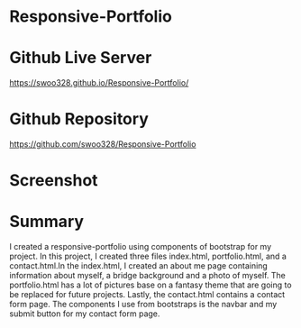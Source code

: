 # Responsive-Portfolio

# Github Live Server
https://swoo328.github.io/Responsive-Portfolio/

# Github Repository
https://github.com/swoo328/Responsive-Portfolio

# Screenshot

# Summary 
I created a responsive-portfolio using components of bootstrap
for my project. In this project, I created three files index.html, 
portfolio.html, and a contact.html.In the index.html, I created an 
about me page containing information about myself, a bridge background 
and a photo of myself. The portfolio.html has a lot of pictures base on 
a fantasy theme that are going to be replaced for future projects. Lastly, 
the contact.html contains a contact form page. The components I use from 
bootstraps is the navbar and my submit button for my contact form page.
